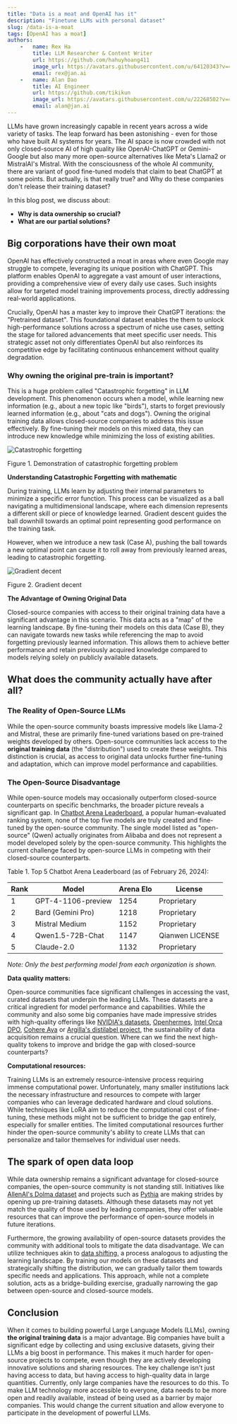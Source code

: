 ```yaml
---
title: "Data is a moat and OpenAI has it"
description: "Finetune LLMs with personal dataset"
slug: /data-is-a-moat
tags: [OpenAI has a moat]
authors:
    -   name: Rex Ha
        title: LLM Researcher & Content Writer
        url: https://github.com/hahuyhoang411
        image_url: https://avatars.githubusercontent.com/u/64120343?v=4
        email: rex@jan.ai
    -   name: Alan Dao
        title: AI Engineer
        url: https://github.com/tikikun
        image_url: https://avatars.githubusercontent.com/u/22268502?v=4
        email: alan@jan.ai
---
```


LLMs have grown increasingly capable in recent years across a wide variety of tasks. The leap forward has been astonishing - even for those who have built AI systems for years. The AI space is now crowded with not only closed-source AI of high quality like OpenAI-ChatGPT or Gemini-Google but also many more open-source alternatives like Meta's Llama2 or MistralAI's Mistral. With the consciousness of the whole AI community, there are variant of good fine-tuned models that claim to beat ChatGPT at some points. But actually, is that really true? and Why do these companies don't release their training dataset?

In this blog post, we discuss about:

- **Why is data ownership so crucial?**
- **What are our partial solutions?**

## **Big corporations have their own moat**

OpenAI has effectively constructed a moat in areas where even Google may struggle to compete, leveraging its unique position with ChatGPT. This platform enables OpenAI to aggregate a vast amount of user interactions, providing a comprehensive view of every daily use cases. Such insights allow for targeted model training improvements process, directly addressing real-world applications.

Crucially, OpenAI has a master key to improve their ChatGPT iterations: the "Pretrained dataset". This foundational dataset enables the them to unlock high-performance solutions across a spectrum of niche use cases, setting the stage for tailored advancements that meet specific user needs. This strategic asset not only differentiates OpenAI but also reinforces its competitive edge by facilitating continuous enhancement without quality degradation.

### **Why owning the original pre-train is important?**

This is a huge problem called "Catastrophic forgetting" in LLM development. This phenomenon occurs when a model, while learning new information (e.g., about a new topic like "birds"), starts to forget previously learned information (e.g., about "cats and dogs"). Owning the original training data allows closed-source companies to address this issue effectively. By fine-tuning their models on this mixed data, they can introduce new knowledge while minimizing the loss of existing abilities.

![Catastrophic forgetting](img/catastrophic-demo.png)

Figure 1. Demonstration of catastrophic forgetting problem

**Understanding Catastrophic Forgetting with mathematic**

During training, LLMs learn by adjusting their internal parameters to minimize a specific error function. This process can be visualized as a ball navigating a multidimensional landscape, where each dimension represents a different skill or piece of knowledge learned. Gradient descent guides the ball downhill towards an optimal point representing good performance on the training task.

However, when we introduce a new task (Case A), pushing the ball towards a new optimal point can cause it to roll away from previously learned areas, leading to catastrophic forgetting.

![Gradient decent](img/gradient-decent.gif)

Figure 2. Gradient decent

**The Advantage of Owning Original Data**

Closed-source companies with access to their original training data have a significant advantage in this scenario. This data acts as a "map" of the learning landscape. By fine-tuning their models on this data (Case B), they can navigate towards new tasks while referencing the map to avoid forgetting previously learned information. This allows them to achieve better performance and retain previously acquired knowledge compared to models relying solely on publicly available datasets.

## **What does the community actually have after all?**

### **The Reality of Open-Source LLMs**

While the open-source community boasts impressive models like Llama-2 and Mistral, these are primarily fine-tuned variations based on pre-trained weights developed by others. Open-source communities lack access to the **original training data** (the "distribution") used to create these weights. This distinction is crucial, as access to original data unlocks further fine-tuning and adaptation, which can improve model performance and capabilities.

### **The Open-Source Disadvantage**

While open-source models may occasionally outperform closed-source counterparts on specific benchmarks, the broader picture reveals a significant gap. In [Chatbot Arena Leaderboard](https://chat.lmsys.org/), a popular human-evaluated ranking system, none of the top five models are truly created and fine-tuned by the open-source community. The single model listed as "open-source" (Qwen) actually originates from Alibaba and does not represent a model developed solely by the open-source community. This highlights the current challenge faced by open-source LLMs in competing with their closed-source counterparts.

Table 1. Top 5 Chatbot Arena Leaderboard (as of February 26, 2024):

| Rank | Model               | Arena Elo | License       |
|------|---------------------|-----------|---------------|
| 1    | GPT-4-1106-preview  | 1254      | Proprietary   |
| 2    | Bard (Gemini Pro)   | 1218      | Proprietary   |
| 3    | Mistral Medium      | 1152      | Proprietary   |
| 4    | Qwen1.5-72B-Chat    | 1147      | Qianwen LICENSE |
| 5    | Claude-2.0          | 1132      | Proprietary   |

*Note: Only the best performing model from each organization is shown.*

**Data quality matters:**

Open-source communities face significant challenges in accessing the vast, curated datasets that underpin the leading LLMs. These datasets are a critical ingredient for model performance and capabilities. While the community and also some big companies have made impressive strides with high-quality offerings like [NVIDIA's datasets](https://huggingface.co/datasets/nvidia/OpenMathInstruct-1), [Openhermes](https://huggingface.co/datasets/teknium/OpenHermes-2.5), [Intel Orca DPO](https://huggingface.co/datasets/Intel/orca_dpo_pairs), [Cohere Aya](https://huggingface.co/datasets/CohereForAI/aya_dataset) or [Argilla's distilabel project](https://huggingface.co/datasets/argilla/OpenHermes2.5-dpo-binarized-alpha), the sustainability of data acquisition remains a crucial question. Where can we find the next high-quality tokens to improve and bridge the gap with closed-source counterparts?

**Computational resources:**

Training LLMs is an extremely resource-intensive process requiring immense computational power. Unfortunately, many smaller institutions lack the necessary infrastructure and resources to compete with larger companies who can leverage dedicated hardware and cloud solutions. While techniques like LoRA aim to reduce the computational cost of fine-tuning, these methods might not be sufficient to bridge the gap entirely, especially for smaller entities. The limited computational resources further hinder the open-source community's ability to create LLMs that can personalize and tailor themselves for individual user needs.

## The spark of open data loop

While data ownership remains a significant advantage for closed-source companies, the open-source community is not standing still. Initiatives like [AllenAI's Dolma dataset](https://huggingface.co/datasets/allenai/dolma) and projects such as [Pythia](https://huggingface.co/EleutherAI/pythia-6.9b) are making strides by opening up pre-training datasets. Although these datasets may not yet match the quality of those used by leading companies, they offer valuable resources that can improve the performance of open-source models in future iterations.

Furthermore, the growing availability of open-source datasets provides the community with additional tools to mitigate the data disadvantage. We can utilize techniques akin to [data shifting](https://towardsdatascience.com/understanding-dataset-shift-f2a5a262a766), a process analogous to adjusting the learning landscape. By training our models on these datasets and strategically shifting the distribution, we can gradually tailor them towards specific needs and applications. This approach, while not a complete solution, acts as a bridge-building exercise, gradually narrowing the gap between open-source and closed-source models.

## Conclusion

When it comes to building powerful Large Language Models (LLMs), owning **the original training data** is a major advantage. Big companies have built a significant edge by collecting and using exclusive datasets, giving their LLMs a big boost in performance. This makes it much harder for open-source projects to compete, even though they are actively developing innovative solutions and sharing resources. The key challenge isn't just having access to data, but having access to high-quality data in large quantities. Currently, only large companies have the resources to do this. To make LLM technology more accessible to everyone, data needs to be more open and readily available, instead of being used as a barrier by major companies. This would change the current situation and allow everyone to participate in the development of powerful LLMs.